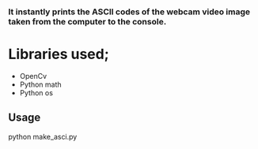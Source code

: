 ### It instantly prints the ASCII codes of the webcam video image taken from the computer to the console.
# Libraries used;
- OpenCv
- Python math
- Python os
## Usage
python make_asci.py
